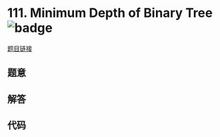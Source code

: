 # 111. Minimum Depth of Binary Tree ![badge](https://img.shields.io/badge/-easy-green?style=flat-square)

[题目链接](https://leetcode.com/problems/minimum-depth-of-binary-tree)

## 题意

## 解答

## 代码

